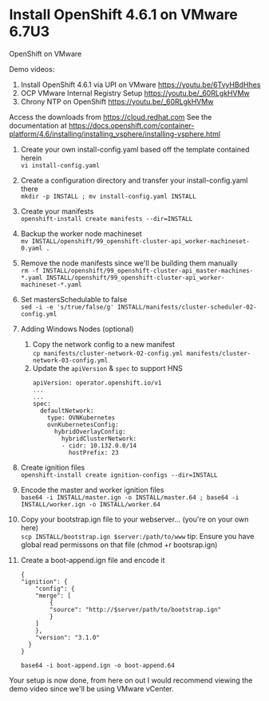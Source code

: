 # Install OpenShift 4.6.1 on VMware 6.7U3

OpenShift on VMware

Demo videos:
1. Install OpenShift 4.6.1 via UPI on VMware https://youtu.be/6TvyHBdHhes
2. OCP VMware Internal Registry Setup https://youtu.be/_60RLgkHVMw
3. Chrony NTP on OpenShift https://youtu.be/_60RLgkHVMw

Access the downloads from https://cloud.redhat.com
See the documentation at https://docs.openshift.com/container-platform/4.6/installing/installing_vsphere/installing-vsphere.html



1. Create your own install-config.yaml based off the template contained herein \
    `vi install-config.yaml`
2. Create a configuration directory and transfer your install-config.yaml there \
    `mkdir -p INSTALL ; mv install-config.yaml INSTALL`
3. Create your manifests \
    `openshift-install create manifests --dir=INSTALL`
4. Backup the worker node machineset \
    `mv INSTALL/openshift/99_openshift-cluster-api_worker-machineset-0.yaml .`
5. Remove the node manifests since we'll be building them manually \
    `rm -f INSTALL/openshift/99_openshift-cluster-api_master-machines-*.yaml INSTALL/openshift/99_openshift-cluster-api_worker-machineset-*.yaml`
6. Set mastersSchedulable to false \
    `sed -i -e 's/true/false/g' INSTALL/manifests/cluster-scheduler-02-config.yml`

7. Adding Windows Nodes (optional)
    1. Copy the network config to a new manifest \
        ` cp manifests/cluster-network-02-config.yml manifests/cluster-network-03-config.yml `
    2. Update the `apiVersion` & `spec` to support HNS
        ```
        apiVersion: operator.openshift.io/v1
        ...
        ...
        spec​:​
          defaultNetwork:    
            type: OVNKubernetes
            ovnKubernetesConfig:
              hybridOverlayConfig:
                hybridClusterNetwork:
                - cidr: 10.132.0.0/14
                  hostPrefix: 23
        ```
8. Create ignition files \
    `openshift-install create ignition-configs --dir=INSTALL`
9. Encode the master and worker ignition files \
    `base64 -i INSTALL/master.ign -o INSTALL/master.64 ; base64 -i INSTALL/worker.ign -o INSTALL/worker.64`
10. Copy your bootstrap.ign file to your webserver... (you're on your own here) \
    `scp INSTALL/bootstrap.ign $server:/path/to/www`
    tip: Ensure you have global read permissons on that file (chmod +r bootsrap.ign)
11. Create a boot-append.ign file and encode it 
    ```
    {
    "ignition": {
        "config": {
        "merge": [
            {
            "source": "http://$server/path/to/bootstrap.ign" 
            }
        ]
        },
        "version": "3.1.0"
      }
    }
    ```
    `base64 -i boot-append.ign -o boot-append.64`

Your setup is now done, from here on out I would recommend viewing the demo video since we'll be using VMware vCenter.